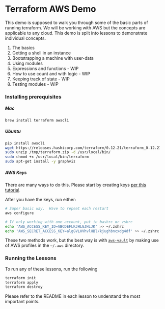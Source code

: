 # Terraform AWS Demo

This demo is supposed to walk you through some of the basic parts of running terraform.  We will be working with AWS but
 the concepts are applicable to any cloud. This demo is split into lessons to demonstrate individual concepts. 
 
1. The basics
2. Getting a shell in an instance 
3. Bootstrapping a machine with user-data 
4. Using modules
5. Expressions and functions - WIP
6. How to use count and with logic - WIP 
7. Keeping track of state - WIP
8. Testing modules - WIP

### Installing prerequisites 

##### Mac
```bash
brew install terraform awscli 
```

##### Ubuntu
```bash
pip install awscli 
wget https://releases.hashicorp.com/terraform/0.12.21/terraform_0.12.21_linux_amd64.zip -O /tmp/terraform.zip 
sudo unzip /tmp/terraform.zip -d /usr/local/bin/
sudo chmod +x /usr/local/bin/terraform
sudo apt-get install -y graphviz
```

##### AWS Keys 
There are many ways to do this. Please start by creating keys [per this tutorial](https://www.notion.so/insightx/AWS-Keys-Tutorial-175fa12e9b5b43509235a97fca275653). 

After you have the keys, run either:
```bash
# Super basic way.  Have to repeat each restart 
aws configure 
```

```bash
# If only working with one account, put in bashrc or zshrc 
echo 'AWS_ACCESS_KEY_ID=ABCDEFLKJHLGJHLJK' >> ~/.zshrc 
echo 'AWS_SECRET_ACCESS_KEY=algGVLHVhvlHBl/kjughbncxdg4df' >> ~/.zshrc 
```

These two methods work, but the best way is with [`aws-vault`](https://github.com/99designs/aws-vault) by making use of 
AWS profiles in the `~/.aws` directory.  
 

### Running the Lessons 

To run any of these lessons, run the following 
```bash
terraform init
terraform apply
terraform destroy
```

Please refer to the README in each lesson to understand the most important points. 

